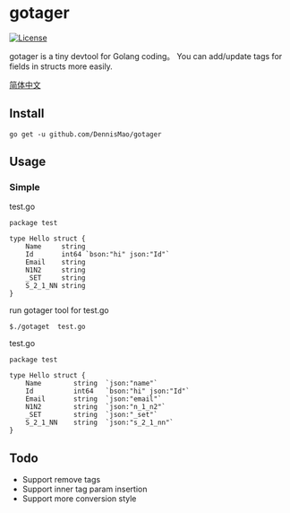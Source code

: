 # gotager
[![License](http://img.shields.io/:license-Apache%202-blue.svg)](http://www.apache.org/licenses/LICENSE-2.0.txt)

gotager is a tiny devtool for Golang coding。
You can add/update tags for fields in structs more easily.   

[简体中文](https://github.com/DennisMao/gotager/blob/master/README_ZH.md)

## Install
```
go get -u github.com/DennisMao/gotager
```

## Usage


### Simple
test.go
```
package test

type Hello struct {
	Name     string
	Id       int64 `bson:"hi" json:"Id"`
	Email    string
	N1N2     string
	_SET     string
	S_2_1_NN string
}
```

run gotager tool for test.go
```
$./gotaget  test.go 

```

test.go 
```
package test

type Hello struct {
	Name		string	`json:"name"`
	Id		    int64	`bson:"hi" json:"Id"`
	Email		string	`json:"email"`
	N1N2		string	`json:"n_1_n2"`
	_SET		string	`json:"_set"`
	S_2_1_NN	string	`json:"s_2_1_nn"`
}
```

## Todo
+ Support remove tags
+ Support inner tag param insertion
+ Support more conversion style

